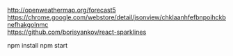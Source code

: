 http://openweathermap.org/forecast5  
https://chrome.google.com/webstore/detail/jsonview/chklaanhfefbnpoihckbnefhakgolnmc  
https://github.com/borisyankov/react-sparklines

npm install
npm start
